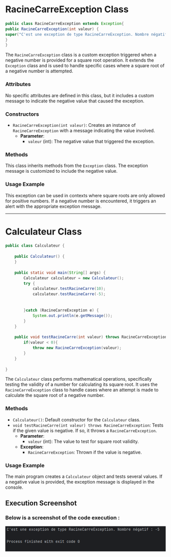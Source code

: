 # RacineCarreException Class
```` java
public class RacineCarreException extends Exception{
public RacineCarreException(int valeur) {
super("C'est une exception de type RacineCarreException. Nombre négatif : "+valeur);
}
}
````

The `RacineCarreException` class is a custom exception triggered when a negative number is provided for a square root operation. It extends the `Exception` class and is used to handle specific cases where a square root of a negative number is attempted.

### Attributes
No specific attributes are defined in this class, but it includes a custom message to indicate the negative value that caused the exception.

### Constructors
- `RacineCarreException(int valeur)`: Creates an instance of `RacineCarreException` with a message indicating the value involved.
    - **Parameter**:
        - `valeur` (int): The negative value that triggered the exception.

### Methods
This class inherits methods from the `Exception` class. The exception message is customized to include the negative value.

### Usage Example
This exception can be used in contexts where square roots are only allowed for positive numbers. If a negative number is encountered, it triggers an alert with the appropriate exception message.

---

# Calculateur Class

```` java
public class Calculateur {

    public Calculateur() {
    }

    public static void main(String[] args) {
        Calculateur calculateur = new Calculateur();
        try {
            calculateur.testRacineCarre(10);
            calculateur.testRacineCarre(-5);


        }catch (RacineCarreException e) {
            System.out.println(e.getMessage());
        }
    }

    public void testRacineCarre(int valeur) throws RacineCarreException{
        if(valeur < 0){
            throw new RacineCarreException(valeur);
        }
    }

}
````

The `Calculateur` class performs mathematical operations, specifically testing the validity of a number for calculating its square root. It uses the `RacineCarreException` class to handle cases where an attempt is made to calculate the square root of a negative number.

### Methods
- `Calculateur()`: Default constructor for the `Calculateur` class.
- `void testRacineCarre(int valeur) throws RacineCarreException`: Tests if the given value is negative. If so, it throws a `RacineCarreException`.
    - **Parameter**:
        - `valeur` (int): The value to test for square root validity.
    - **Exception**:
        - `RacineCarreException`: Thrown if the value is negative.

### Usage Example
The main program creates a `Calculateur` object and tests several values. If a negative value is provided, the exception message is displayed in the console.
## Execution Screenshot

### Below is a screenshot of the code execution :

***![](captures/Ex2-exe.png)***